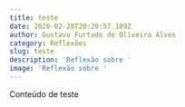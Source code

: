 ```yaml
---
title: teste
date: 2020-02-28T20:20:57.189Z
author: Gustavo Furtado de Oliveira Alves
category: Reflexões
slug: teste
description: 'Reflexão sobre '
image: 'Reflexão sobre '
---
```

Conteúdo de teste
